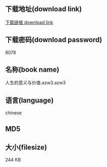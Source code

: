 ## 下载地址(download link)
[下载链接 download link](https://tutu365.netlify.app/?s=%E4%BA%BA%E7%94%9F%E7%9A%84%E6%84%8F%E4%B9%89%E4%B8%8E%E4%BB%B7%E5%80%BC.azw3)

## 下载密码(download password)
8078

## 名称(book name)
人生的意义与价值.azw3.azw3

## 语言(language)
chinese

## MD5


## 大小(filesize)
244 KB
